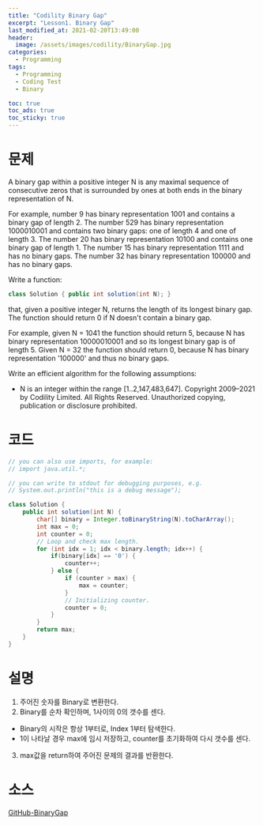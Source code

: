 ```yaml
---
title: "Codility Binary Gap"
excerpt: "Lesson1. Binary Gap"
last_modified_at: 2021-02-20T13:49:00
header:
  image: /assets/images/codility/BinaryGap.jpg
categories:
  - Programming
tags:
  - Programming
  - Coding Test
  - Binary

toc: true
toc_ads: true
toc_sticky: true
---
```

# 문제
A binary gap within a positive integer N is any maximal sequence of consecutive zeros that is surrounded by ones at both ends in the binary representation of N.

For example, number 9 has binary representation 1001 and contains a binary gap of length 2. The number 529 has binary representation 1000010001 and contains two binary gaps: one of length 4 and one of length 3. The number 20 has binary representation 10100 and contains one binary gap of length 1. The number 15 has binary representation 1111 and has no binary gaps. The number 32 has binary representation 100000 and has no binary gaps.

Write a function:
```java
class Solution { public int solution(int N); }
```
that, given a positive integer N, returns the length of its longest binary gap. The function should return 0 if N doesn't contain a binary gap.

For example, given N = 1041 the function should return 5, because N has binary representation 10000010001 and so its longest binary gap is of length 5. Given N = 32 the function should return 0, because N has binary representation '100000' and thus no binary gaps.

Write an efficient algorithm for the following assumptions:

- N is an integer within the range [1..2,147,483,647].
Copyright 2009–2021 by Codility Limited. All Rights Reserved. Unauthorized copying, publication or disclosure prohibited.

# 코드
```java
// you can also use imports, for example:
// import java.util.*;

// you can write to stdout for debugging purposes, e.g.
// System.out.println("this is a debug message");

class Solution {
    public int solution(int N) {
        char[] binary = Integer.toBinaryString(N).toCharArray();
        int max = 0;
        int counter = 0;
        // Loop and check max length.
        for (int idx = 1; idx < binary.length; idx++) {
            if(binary[idx] == '0') {
                counter++;
            } else {
                if (counter > max) {
                    max = counter;
                }
                // Initializing counter.
                counter = 0;
            }
        }
        return max;
    }
}
```

# 설명
1. 주어진 숫자를 Binary로 변환한다.
2. Binary를 순차 확인하며, 1사이의 0의 갯수를 센다.
- Binary의 시작은 항상 1부터로, Index 1부터 탐색한다.
- 1이 나타날 경우 max에 임시 저장하고, counter를 초기화하여 다시 갯수를 센다.
3. max값을 return하여 주어진 문제의 결과를 반환한다.

# 소스
[GitHub-BinaryGap](https://github.com/GracefulSoul/Sample/blob/master/src/main/java/gracefulsoul/codility/lesson01/BinaryGap.java)
